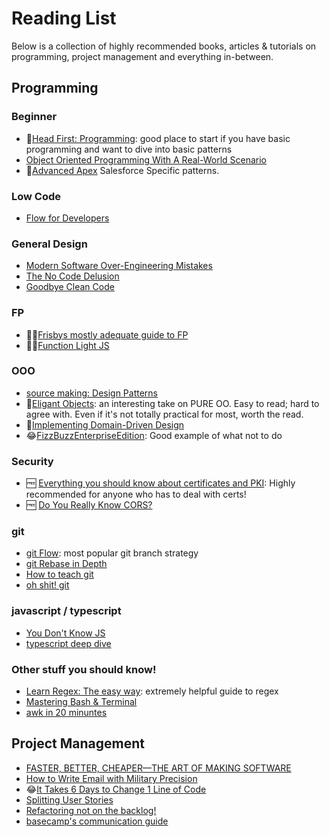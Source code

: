 # Reading List

Below is a collection of highly recommended books, articles & tutorials on programming, project management and everything in-between.

## Programming

### Beginner

- 📔[Head First: Programming](https://www.amazon.com/Head-First-Programming-learners-programming/dp/0596802374): good place to start if you have basic programming and want to dive into basic patterns
- [Object Oriented Programming With A Real-World Scenario](https://www.c-sharpcorner.com/uploadfile/cda5ba/object-oriented-programming-with-real-world-scenario/)
- 📔[Advanced Apex](http://advancedapex.com/) Salesforce Specific patterns.

### Low Code
- [Flow for Developers](https://nebulaconsulting.co.uk/insights/flow-for-developers/)

### General Design

- [Modern Software Over-Engineering Mistakes](https://medium.com/@rdsubhas/10-modern-software-engineering-mistakes-bc67fbef4fc8#.apr99cmww)
- [The No Code Delusion](https://www.alexhudson.com/2020/01/13/the-no-code-delusion)
- [Goodbye Clean Code](https://overreacted.io/goodbye-clean-code/)

### FP
- 📔🆓[Frisbys mostly adequate guide to FP](https://mostly-adequate.gitbooks.io/mostly-adequate-guide/content/)
- 📔🆓[Function Light JS](https://github.com/getify/Functional-Light-JS)

### OOO

- [source making: Design Patterns](https://sourcemaking.com/design_patterns)
- 📔[Eligant Objects](https://www.elegantobjects.org/): an interesting take on PURE OO.  Easy to read; hard to agree with. Even if it's not totally practical for most, worth the read.
- 📔[Implementing Domain-Driven Design](https://www.amazon.com/Implementing-Domain-Driven-Design-Vaughn-Vernon/dp/0321834577)
- 😂[FizzBuzzEnterpriseEdition](https://github.com/EnterpriseQualityCoding/FizzBuzzEnterpriseEdition): Good example of what not to do

### Security

- 🆓 [Everything you should know about certificates and PKI](https://smallstep.com/blog/everything-pki/): Highly recommended for anyone who has to deal with certs!
- 🆓 [Do You Really Know CORS?](http://performantcode.com/web/do-you-really-know-cors) 

### git

- [git Flow](https://datasift.github.io/gitflow/IntroducingGitFlow.html): most popular git branch strategy
- [git Rebase in Depth](https://git-rebase.io/)
- [How to teach git](https://rachelcarmena.github.io/2018/12/12/how-to-teach-git.html)
- [oh shit! git](https://ohshitgit.com)

### javascript / typescript

- [You Don't Know JS](https://github.com/getify/You-Dont-Know-JS)
- [typescript deep dive](https://basarat.gitbook.io/typescript/)

### Other stuff you should know!

- [Learn Regex: The easy way](https://github.com/ziishaned/learn-regex/blob/master/README.md): extremely helpful guide to regex
- [Mastering Bash & Terminal](https://www.blockloop.io/mastering-bash-and-terminal/)
- [awk in 20 minuntes](https://ferd.ca/awk-in-20-minutes.html)


## Project Management

- [FASTER, BETTER, CHEAPER—THE ART OF MAKING SOFTWARE](https://jrsinclair.com/articles/2017/faster-better-cheaper-art-of-making-software/)
- [How to Write Email with Military Precision](https://hbr.org/2016/11/how-to-write-email-with-military-precision)
- 😂[It Takes 6 Days to Change 1 Line of Code](https://edw519.posthaven.com/it-takes-6-days-to-change-1-line-of-code) 
- [Splitting User Stories](https://mikeborozdin.com/post/split-user-stories-get-value-early/)
- [Refactoring not on the backlog!](https://ronjeffries.com/xprog/articles/refactoring-not-on-the-backlog/)
- [basecamp's communication guide](https://basecamp.com/guides/how-we-communicate)
